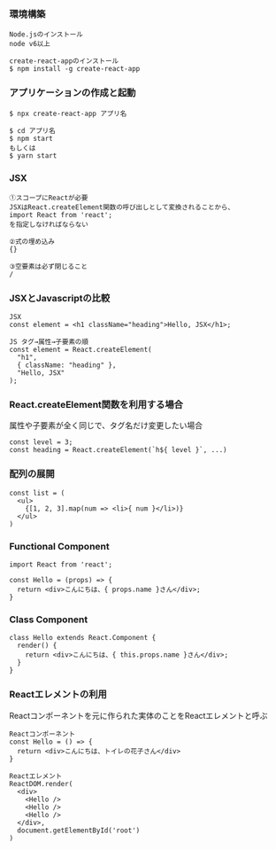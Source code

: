 ### 環境構築

```
Node.jsのインストール
node v6以上

create-react-appのインストール
$ npm install -g create-react-app
```

### アプリケーションの作成と起動

```
$ npx create-react-app アプリ名

$ cd アプリ名
$ npm start
もしくは
$ yarn start
```

### JSX

```
①スコープにReactが必要
JSXはReact.createElement関数の呼び出しとして変換されることから、
import React from 'react';
を指定しなければならない

②式の埋め込み
{}

③空要素は必ず閉じること
/
```

### JSXとJavascriptの比較

```
JSX
const element = <h1 className="heading">Hello, JSX</h1>;

JS タグ→属性→子要素の順
const element = React.createElement(
  "h1",
  { className: "heading" },
  "Hello, JSX"
);
```

### React.createElement関数を利用する場合
属性や子要素が全く同じで、タグ名だけ変更したい場合
```
const level = 3;
const heading = React.createElement(`h${ level }`, ...)
```

### 配列の展開

```
const list = (
  <ul>
    {[1, 2, 3].map(num => <li>{ num }</li>)}
  </ul>
)
```

### Functional Component
```
import React from 'react';

const Hello = (props) => {
  return <div>こんにちは、{ props.name }さん</div>;
}
```

### Class Component
```
class Hello extends React.Component {
  render() { 
    return <div>こんにちは、{ this.props.name }さん</div>;
  }
}
```

### Reactエレメントの利用
Reactコンポーネントを元に作られた実体のことをReactエレメントと呼ぶ
```
Reactコンポーネント
const Hello = () => {
  return <div>こんにちは、トイレの花子さん</div>
}

Reactエレメント
ReactDOM.render(
  <div>
    <Hello />
    <Hello />
    <Hello />
  </div>,
  document.getElementById('root')
)
```






